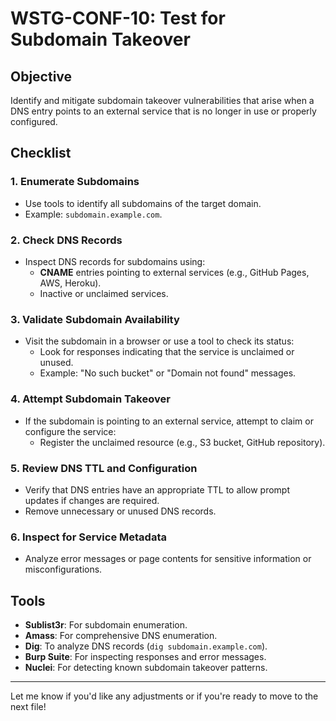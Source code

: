 # WSTG-CONF-10: Test for Subdomain Takeover

## Objective
Identify and mitigate subdomain takeover vulnerabilities that arise when a DNS entry points to an external service that is no longer in use or properly configured.

## Checklist

### 1. Enumerate Subdomains
- Use tools to identify all subdomains of the target domain.
- Example: `subdomain.example.com`.

### 2. Check DNS Records
- Inspect DNS records for subdomains using:
  - **CNAME** entries pointing to external services (e.g., GitHub Pages, AWS, Heroku).
  - Inactive or unclaimed services.

### 3. Validate Subdomain Availability
- Visit the subdomain in a browser or use a tool to check its status:
  - Look for responses indicating that the service is unclaimed or unused.
  - Example: "No such bucket" or "Domain not found" messages.

### 4. Attempt Subdomain Takeover
- If the subdomain is pointing to an external service, attempt to claim or configure the service:
  - Register the unclaimed resource (e.g., S3 bucket, GitHub repository).

### 5. Review DNS TTL and Configuration
- Verify that DNS entries have an appropriate TTL to allow prompt updates if changes are required.
- Remove unnecessary or unused DNS records.

### 6. Inspect for Service Metadata
- Analyze error messages or page contents for sensitive information or misconfigurations.

## Tools
- **Sublist3r**: For subdomain enumeration.
- **Amass**: For comprehensive DNS enumeration.
- **Dig**: To analyze DNS records (`dig subdomain.example.com`).
- **Burp Suite**: For inspecting responses and error messages.
- **Nuclei**: For detecting known subdomain takeover patterns.

---

Let me know if you'd like any adjustments or if you're ready to move to the next file!
